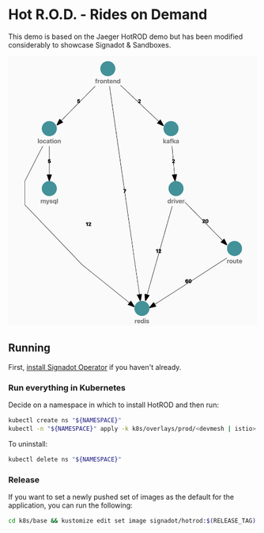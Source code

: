 # Hot R.O.D. - Rides on Demand

This demo is based on the Jaeger HotROD demo but has 
been modified considerably to showcase Signadot & Sandboxes.

![image](/docs/graph.png)

## Running

First, [install Signadot Operator](https://docs.signadot.com/docs/installation)
if you haven't already.

### Run everything in Kubernetes

Decide on a namespace in which to install HotROD and then run:

```sh
kubectl create ns "${NAMESPACE}"
kubectl -n "${NAMESPACE}" apply -k k8s/overlays/prod/<devmesh | istio>
```

To uninstall:

```bash
kubectl delete ns "${NAMESPACE}"
```

### Release

If you want to set a newly pushed set of images as the default for the application, you can
run the following:

```bash
cd k8s/base && kustomize edit set image signadot/hotrod:$(RELEASE_TAG)
```
